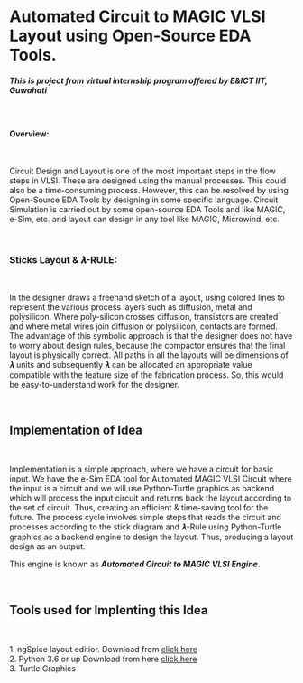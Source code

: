 # Automated Circuit to MAGIC VLSI Layout using Open-Source EDA Tools.
<h5>
<p>
This is project from virtual internship program offered by E&ICT IIT, Guwahati
</p>
    </h5>
<br>
<p>
    <h4>Overview: </h4><br>
        <p>
        Circuit Design and Layout is one of the most important steps in the flow steps in VLSI. These are designed using  the manual processes. This could also be a time-consuming process. However, this can be resolved by using Open-Source EDA Tools by designing in some specific language. Circuit Simulation is carried out by some open-source EDA Tools and like MAGIC, e-Sim, etc. and layout can design in any tool like MAGIC, Microwind, etc. </p>
</p>
<br>
<h3>Sticks Layout & 𝝀-RULE: </h3><br>
<p>    In the designer draws a freehand sketch of a layout, using colored lines to represent the various process layers such as diffusion, metal and polysilicon. Where poly-silicon crosses diffusion, transistors are created and where metal wires join diffusion or polysilicon, contacts are formed. The advantage of this symbolic approach is that the designer does not have to worry about design rules, because the compactor ensures that the final layout is physically correct. All paths in all the layouts will be dimensions of 𝝀 units and subsequently 𝝀 can be allocated an appropriate value compatible with the feature size of the fabrication process. So, this would be easy-to-understand work for the designer.</p>
<br>
<h2>Implementation of Idea</h2><br>
    <p>Implementation is a simple approach, where we have a circuit for basic input. We have the e-Sim EDA tool for Automated MAGIC VLSI Circuit where the input is a circuit and we will use Python-Turtle graphics as backend which will process the input circuit and returns back the layout according to the set of circuit. Thus, creating an efficient & time-saving tool for the future. The process cycle involves simple steps that reads the circuit and processes according to the stick diagram and 𝝀-Rule using Python-Turtle graphics as a backend engine to design the layout. Thus, producing a layout design as an output.

This engine is known as ***Automated Circuit to MAGIC VLSI Engine***.
</p>
<br>
<h2>Tools used for Implenting this Idea</h2><br>
<p>
    1. ngSpice layout editior. Download from <a href="http://ngspice.sourceforge.net/">click here</a><br>
    2. Python 3.6 or up Download from here <a href="www.python.org/downloads">click here</a><br>
    3. Turtle Graphics<br>
</p>
<br>
